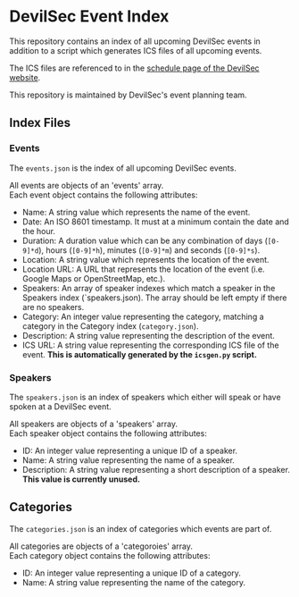 # DevilSec Event Index

This repository contains an index of all upcoming DevilSec events in addition to a script which generates ICS files of all upcoming events.

The ICS files are referenced to in the [schedule page of the DevilSec website](https://devilsec.org/schedule).  


This repository is maintained by DevilSec's event planning team.  


## Index Files

### Events

The `events.json` is the index of all upcoming DevilSec events.  

All events are objects of an 'events' array.  
Each event object contains the following attributes: 
- Name: A string value which represents the name of the event.  
- Date: An ISO 8601 timestamp. It must at a minimum contain the date and the hour.  
- Duration: A duration value which can be any combination of days (`[0-9]*d`), hours (`[0-9]*h`), minutes (`[0-9]*m`) and seconds (`[0-9]*s`).  
- Location: A string value which represents the location of the event.  
- Location URL: A URL that represents the location of the event (i.e. Google Maps or OpenStreetMap, etc.).  
- Speakers: An array of speaker indexes which match a speaker in the Speakers index (`speakers.json). The array should be left empty if there are no speakers.  
- Category: An integer value representing the category, matching a category in the Category index (`category.json`).  
- Description: A string value representing the description of the event.  
- ICS URL: A string value representing the corresponding ICS file of the event. **This is automatically generated by the `icsgen.py` script.**  


### Speakers

The `speakers.json` is an index of speakers which either will speak or have spoken at a DevilSec event.

All speakers are objects of a 'speakers' array.   
Each speaker object contains the following attributes:  
- ID: An integer value representing a unique ID of a speaker.  
- Name: A string value representing the name of a speaker.   
- Description: A string value representing a short description of a speaker. **This value is currently unused.**   


## Categories

The `categories.json` is an index of categories which events are part of.

All categories are objects of a 'categoroies' array.   
Each category object contains the following attributes:  
- ID: An integer value representing a unique ID of a category.
- Name: A string value representing the name of the category.
